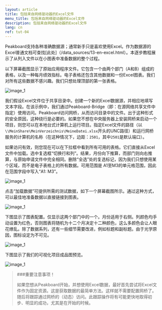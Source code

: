 ```yaml
---
layout: article
title: 包括来自网络驱动器的Excel文件
menu_title: 包括来自网络驱动器的Excel文件
description: 包括来自网络驱动器的Excel文件
lang: cn
ref: tut-04
---
```

Peakboard支持各种准确数据源；通常新手只是喜欢使用Excel。作为数据源的Excel普通文档可查找[此处]（/data_sources/13-en-excel.html）。本逐步教程展示了从列入文件以在小图表中准备数据的整个过程。

以下屏幕截图显示了原始应用程序文件。它包含一个由两个部门（A和B）组成的表格，以及一种每月绩效指标。电子表格还包含其他数据和一份Excel图表。我们对所有这些数据不感兴趣。我们只想处理顶部的第一张表格。

![image_1](/assets/images/Tutorial/Excel/TutorialExcel_01.png)

我们假设Excel文件位于共享目录中。创建一个新的Excel数据源，并相应地填写文本字段。在该示例中，我们通过Peakboard-Bridge（即：在源网络共享文件中指定）使用访问。Peakboard访问网桥，从而访问目录中的文件。出于这种形式的安全原因，这种绕行是必要的。如果您不想在中央服务器上安装网桥来启动一个项目，则您可以在本地台式计算机上运行项目。指定Excel文件的路径（以`\\MeinShare\MeinVerzeichnis\MeineDatei.xlsx`开头的UNC路径）和运行网桥服务的计算机的名称（在这种情况下，边距：`2501`，其中`2501`是默认端口）。

如果访问有效，则您现在可以在下拉框中看到所有可用的表格。它们直接从Excel文件中加载。选中复选框“切换行和列”。结果，月份向下推算，而部门则向右推算，与原始申请文件中完全相同。删除“全选”处的复选标记，因为我们只想使用某个区域，而不是电子表格上的所有数据。可用范围是 A1至M3的单元格范围，因此在范围字段中写入“A1: M3”。

![image_1](/assets/images/Tutorial/Excel/TutorialExcel_02.png)

点击“加载数据”可提供所需的测试数据，如下一个屏幕截图所示。通过这种方式，可以最佳地准备数据以直接链接到图表。

![image_1](/assets/images/Tutorial/Excel/TutorialExcel_03.png)

下图显示了图表配置。仅显示这两个部门中的一个。月份适用于右侧。列颜色均手动设置为红色，否则图表将随机为十二个月决定十二种颜色，这么多颜色会让人眼花缭乱。除了数据系列，还有一些细节需要改进，例如标题和副标题。由于光学原因，图标设定为不可见。

![image_1](/assets/images/Tutorial/Excel/TutorialExcel_04.png)

下图显示了我们的可视化项目成品图预览。

![image_1](/assets/images/Tutorial/Excel/TutorialExcel_05.png)

>###重要注意事项！
>
>如果您想从Peakboard开始，并想使用Excel数据，最好首先尝试将Excel文件作为固定资源。这是获取数据的最简单方法。这样就不需要配置网桥了。随后将跟踪通过网桥的（动态）访问。此跟踪操作将有可能更快地取得初步、明显的成功，尤其是在开始的时候。
